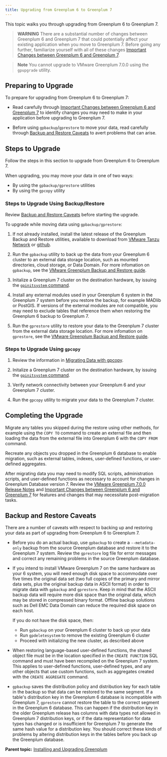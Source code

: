```yaml
---
title: Upgrading from Greenplum 6 to Greenplum 7 
---
```


This topic walks you through upgrading from Greenplum 6 to Greenplum 7.

>**WARNING**
>There are a substantial number of changes between Greenplum 6 and Greenplum 7 that could potentially affect your existing application when you move to Greenplum 7. Before going any further, familiarize yourself with all of these changes [Important Changes between Greenplum 6 and Greenplum 7](./changes-6-7-landing-page.html).

>**Note**
>You cannot upgrade to VMware Greenplum 7.0.0 using the `gpupgrade` utility.

## <a id="preparing"></a>Preparing to Upgrade

To prepare for upgrading from Greenplum 6 to Greenplum 7:

- Read carefully through [Important Changes between Greenplum 6 and Greenplum 7](./changes-6-7-landing-page.html) to identify changes you may need to make in your application before upgrading to Greenplum 7.

- Before using `gpbackup`/`gprestore` to move your data, read carefully through [Backup and Restore Caveats](#br-caveats) to avert problems that can arise.  

## <a id="steps"></a>Steps to Upgrade

Follow the steps in this section to upgrade from Greenplum 6 to Greenplum 7.

When upgrading, you may move your data in one of two ways:

- By using the `gpbackup/gprestore` utilities
- By using the `gpcopy` utility

### <a id="steps_br"></a>Steps to Upgrade Using Backup/Restore

Review [Backup and Restore Caveats](#br-caveats) before starting the upgrade.

To upgrade while moving data using `gpbackup/gprestore`:

1. If not already installed, install the latest release of the Greenplum Backup and Restore utilities, available to download from [VMware Tanzu Network](https://network.pivotal.io/products/greenplum-backup-restore) or [github](https://github.com/greenplum-db/gpbackup/releases).

2. Run the `gpbackup` utility to back up the data from your Greenplum 6 cluster to an external data storage location, such as mounted directories, cloud storage, or Data Domain. For more infomation on `gpbackup`, see the [VMware Greenplum Backup and Restore guide](https://docs.vmware.com/en/VMware-Greenplum-Backup-and-Restore/1.29/greenplum-backup-and-restore/backup-restore.html).

3. Initalize a Greenplum 7 cluster on the destination hardware, by issuing the [`gpinitsystem` command](../utility_guide/ref/gpinitsystem.html).

4. Install any external modules used in your Greenplum 6 system in the Greenplum 7 system before you restore the backup, for example MADlib or PostGIS. If versions of the external modules are not compatible, you may need to exclude tables that reference them when restoring the Greenplum 6 backup to Greenplum 7.

5. Run the `gprestore` utility to restore your data to the Greenplum 7 cluster from the external data storage location. For more infomation on `gprestore`, see the [VMware Greenplum Backup and Restore guide](https://docs.vmware.com/en/VMware-Greenplum-Backup-and-Restore/1.29/greenplum-backup-and-restore/backup-restore.html).

### <a id="steps_br"></a>Steps to Upgrade Using `gpcopy`

1. Review the information in [Migrating Data with gpcopy](https://docs.vmware.com/en/VMware-Greenplum-Data-Copy-Utility/2.6/greenplum-copy/gpcopy-migrate.html).

2. Initalize a Greenplum 7 cluster on the destination hardware, by issuing the [`gpinitsystem` command](../utility_guide/ref/gpinitsystem.html).

3. Verify network connectivity between your Greenplum 6 and your Greenplum 7 cluster. 

4. Run the `gpcopy` utility to migrate your data to the Greenplum 7 cluster. 

## <a id="completing"></a>Completing the Upgrade

Migrate any tables you skipped during the restore using other methods, for example using the `COPY TO` command to create an external file and then loading the data from the external file into Greenplum 6 with the `COPY FROM` command.

Recreate any objects you dropped in the Greenplum 6 database to enable migration, such as external tables, indexes, user-defined functions, or user-defined aggregates.

After migrating data you may need to modify SQL scripts, administration scripts, and user-defined functions as necessary to account for changes in Greenplum Database version 7. Review the [VMware Greenplum 7.0.0 Release Notes](https://docs.vmware.com/en/VMware-Greenplum/7/greenplum-database/relnotes-release-notes.html#release-7.0.0) and [Important Changes between Greenplum 6 and Greenplum 7](./changes-6-7-landing-page.html) for features and changes that may necessitate post-migration tasks.

## <a id="br-caveats"></a>Backup and Restore Caveats

There are a number of caveats with respect to backing up and restoring your data as part of upgrading from Greenplum 6 to Greenplum 7.

- Before you do an actual backup, use `gpbackup` to create a `--metadata-only` backup from the source Greenplum database and restore it to the Greenplum 7 system. Review the `gprestore` log file for error messages and correct any remaining problems in the source Greenplum database.

- If you intend to install VMware Greenplum 7 on the same hardware as your 6 system, you will need enough disk space to accommodate over five times the original data set (two full copies of the primary and mirror data sets, plus the original backup data in ASCII format) in order to migrate data with `gpbackup` and `gprestore`. Keep in mind that the ASCII backup data will require more disk space than the original data, which may be stored in compressed binary format. Offline backup solutions such as Dell EMC Data Domain can reduce the required disk space on each host. 

    If you do not have the disk space, then:

    - Run `gpbackup` on your Greenplum 6 cluster to back up your data
    - Run `gpdeletesystem` to remove the existing Greenplum 6 cluster
    - Proceed with initializing the new cluster, as described above

- When restoring language-based user-defined functions, the shared object file must be in the location specified in the `CREATE FUNCTION` SQL command and must have been recompiled on the Greenplum 7 system. This applies to user-defined functions, user-defined types, and any other objects that use custom functions, such as aggregates created with the `CREATE AGGREGATE` command.

- `gpbackup` saves the distribution policy and distribution key for each table in the backup so that data can be restored to the same segment. If a table's distribution key in the Greenplum 6 database is incompatible with Greenplum 7, `gprestore` cannot restore the table to the correct segment in the Greenplum 6 database. This can happen if the distribution key in the older Greenplum release has columns with data types not allowed in Greenplum 7 distribution keys, or if the data representation for data types has changed or is insufficient for Greenplum 7 to generate the same hash value for a distribution key. You should correct these kinds of problems by altering distribution keys in the tables before you back up the Greenplum database.

**Parent topic:** [Installing and Upgrading Greenplum](install_guide.html)